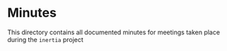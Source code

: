 ﻿# Minutes

This directory contains all documented minutes for meetings taken place during the `inertia` project